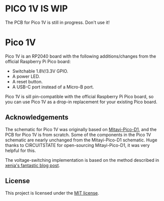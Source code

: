 # PICO 1V IS WIP

The PCB for Pico 1V is still in progress. Don't use it!

# Pico 1V

Pico 1V is an RP2040 board with the following additions/changes from the official Raspberry Pi Pico board:

* Switchable 1.8V/3.3V GPIO.
* A power LED.
* A reset button.
* A USB-C port instead of a Micro-B port.

Pico 1V is sill pin-compatible with the official Raspberry Pi Pico board, so you can use Pico 1V as a drop-in replacement for your existing Pico board.

## Acknowledgements

The schematic for Pico 1V was originally based on [Mitayi-Pico-D1](https://github.com/CIRCUITSTATE/Mitayi-Pico-D1), and the PCB for Pico 1V is from scratch.
Some of the components in the Pico 1V schematic are nearly unchanged from the Mitayi-Pico-D1 schematic.
Huge thanks to CIRCUITSTATE for open-sourcing Mitayi-Pico-D1, it was very helpful for this.

The voltage-switching implementation is based on the method described in [xenia's fantastic blog post](https://blog.awoo.systems/posts/2024-07-27-rp2040-low-voltage-operation).

## License

This project is licensed under the [MIT license](./LICENSE).
